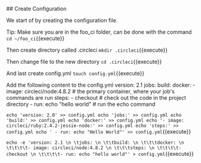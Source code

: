 ## Create Configuration

We start of by creating the configuration file.

Tip: Make sure you are in the foo_ci folder, can be done with the command
`cd ~/foo_ci`{{execute}}

Then create directory called .circleci
`mkdir .circleci`{{execute}}

Then change file to the new directory
`cd .circleci`{{execute}}

And last create config.yml
`touch config.yml`{{execute}}

Add the following content to the config.yml 
version: 2.1
jobs:
  build:
    docker: 
      - image: circleci/node:4.8.2 # the primary container, where your job's commands are run
    steps:
      - checkout # check out the code in the project directory
      - run: echo "hello world" # run the echo command

`echo 'version: 2.0' >> config.yml
echo 'jobs:' >> config.yml
echo 'build:' >> config.yml
echo 'docker:' >> config.yml
echo '- image: circleci/ruby:2.4.2-jessie-node:' >> config.yml
echo 'steps:' >> config.yml
echo ' - run: echo "Hello World"' >> config.yml`{{execute}}

`echo -e 'version: 2.1 \n
\tjobs: \n
\t\tbuild: \n
\t\t\tdocker: \n
\t\t\t\t- image: circleci/node:4.8.2 \n
\t\t\tsteps: \n
\t\t\t\t- checkout \n
\t\t\t\t- run: echo "hello world"' > config.yml`{{execute}}
